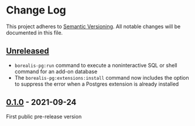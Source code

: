 # Change Log
This project adheres to [Semantic Versioning](http://semver.org/). All notable changes will be documented in this file.

## [Unreleased](https://github.com/OldSneerJaw/borealis-pg-cli/compare/v0.1.0...HEAD)
- `borealis-pg:run` command to execute a noninteractive SQL or shell command for an add-on database
- The `borealis-pg:extensions:install` command now includes the option to suppress the error when a Postgres extension is already installed

## [0.1.0](https://github.com/OldSneerJaw/borealis-pg-cli/compare/477321d...v0.1.0) - 2021-09-24
First public pre-release version
